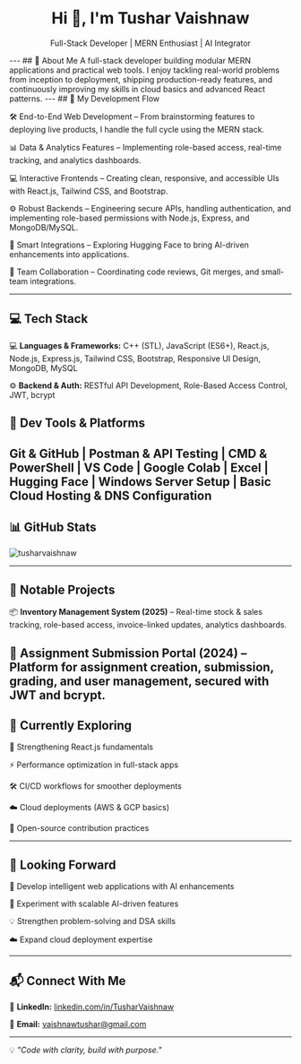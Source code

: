 
<h1 align="center">Hi 👋, I'm Tushar Vaishnaw</h1>  
<p align="center">Full-Stack Developer | MERN Enthusiast | AI Integrator</p>  
---
## 💬 About Me
A full-stack developer building modular MERN applications and practical web tools. I enjoy tackling real-world problems from inception to deployment, shipping production-ready features, and continuously improving my skills in cloud basics and advanced React patterns.
---
## 🔬 My Development Flow

🛠 End-to-End Web Development – From brainstorming features to deploying live products, I handle the full cycle using the MERN stack.

📊 Data & Analytics Features – Implementing role-based access, real-time tracking, and analytics dashboards.

💻 Interactive Frontends – Creating clean, responsive, and accessible UIs with React.js, Tailwind CSS, and Bootstrap.

⚙️ Robust Backends – Engineering secure APIs, handling authentication, and implementing role-based permissions with Node.js, Express, and MongoDB/MySQL.

🤖 Smart Integrations – Exploring Hugging Face to bring AI-driven enhancements into applications.

🤝 Team Collaboration – Coordinating code reviews, Git merges, and small-team integrations.

---

## 💻 Tech Stack
💻 **Languages & Frameworks:** C++ (STL), JavaScript (ES6+), React.js, Node.js, Express.js, Tailwind CSS, Bootstrap, Responsive UI Design, MongoDB, MySQL

⚙️ **Backend & Auth:** RESTful API Development, Role-Based Access Control, JWT, bcrypt

## 🧰 Dev Tools & Platforms
Git & GitHub | Postman & API Testing | CMD & PowerShell | VS Code | Google Colab | Excel | Hugging Face | Windows Server Setup | Basic Cloud Hosting & DNS Configuration
---
## 📊 GitHub Stats
<!-- 
<p align="left">  
<img align="center" src="https://github-readme-stats.vercel.app/api/top-langs?username=tusharvaishnaw&show_icons=true&locale=en&layout=compact" alt="tusharvaishnaw" />  
</p>  
-->
<p align="left">  
<img align="center" src="https://github-readme-stats.vercel.app/api?username=tusharvaishnaw&show_icons=true&locale=en" alt="tusharvaishnaw" />  
</p>

---
## 📌 Notable Projects
📦 **Inventory Management System (2025)** – Real-time stock & sales tracking, role-based access, invoice-linked updates, analytics dashboards.

📝 **Assignment Submission Portal (2024)** – Platform for assignment creation, submission, grading, and user management, secured with JWT and bcrypt.
---
 ## 🌱 Currently Exploring

🚀 Strengthening React.js fundamentals

⚡ Performance optimization in full-stack apps

🛠 CI/CD workflows for smoother deployments

☁️ Cloud deployments (AWS & GCP basics)

🌟 Open-source contribution practices

---
## 🔭 Looking Forward

🤖 Develop intelligent web applications with AI enhancements

🧩 Experiment with scalable AI-driven features

💡 Strengthen problem-solving and DSA skills

☁️ Expand cloud deployment expertise

---
## 📬 Connect With Me
💼 **LinkedIn:** [linkedin.com/in/TusharVaishnaw](https://linkedin.com/in/TusharVaishnaw)

📧 **Email:** [vaishnawtushar@gmail.com](mailto:vaishnawtushar@gmail.com)

---
💡 *"Code with clarity, build with purpose."*
